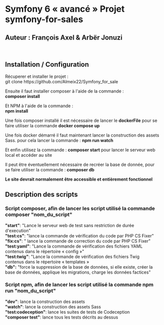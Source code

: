 <h1> Symfony 6 « avancé » Projet symfony-for-sales</h1>
<h2> Auteur : François Axel & Arbër Jonuzi</h2>
<br>
<h2>Installation / Configuration </h2>
<p>Récuperer et installer le projet : <br>
git clone https://github.com/Almeix22/Symfony_for_sale <br>
</B></p>
<p> Ensuite il faut installer composer à l'aide de la commande : <br>
<B>composer install</B> 
<p> Et NPM à l'aide de la commande : <br>
<B>npm install</B></p>
<p>Une fois composer installé il est nécessaire de lancer le <B>dockerFile</B> pour se faire utiliser la commande <B>docker compose up</B></p>
<p>Une fois docker démarré il faut maintenant lancer la construction des assets Sass. pour cela lancer la commande : <B>npm run watch</B></p>
<p>Et enfin utilisez la commande : <B>composer start</B> pour lancer le serveur web local et accéder au site </p>
<p>Il peut être éventuellement nécessaire de recréer la base de donnée, pour se faire utiliser la commande : <strong>composer db </strong></p>
<p><B>Le site devrait normalement être accessible et entièrement fonctionnel</B></p>

<h2>Description des scripts </h2>
<h3>Script composer, afin de lancer les script utilisé la commande composer "nom_du_script"</h3>
<p>
<B>"start"</B>: "Lance le serveur web de test sans restriction de durée d'execution" <br>
<B>"test:cs"</B>: "lance la commande de vérification du code par PHP CS Fixer" <br>
<B>"fix:cs"</B>: " lance la commande de correction du code par PHP CS Fixer" <br>
<B>"test:yaml"</B>: "Lance la commande de vérification des fichiers YAML contenus dans le répertoire « config »" <br>
<B>"test:twig"</B>: "Lance la commande de vérification des fichiers Twig contenus dans le répertoire « templates » <br>
<B>"db":</B> "force la suppression de la base de données, si elle existe, créer la base de données, applique les migrations, charge les données factices" <br>

<h3>Script npm, afin de lancer les script utilisé la commande npm run "nom_du_script"</h3>

<B>"dev"</B>: lance la construction des assets <br>
<B>"watch"</B>: lance la construction des assets Sass <br>
<B>"test:codeception"</B>: lance les suites de tests de Codeception <br>
<B>"composer test"</B>: lance tous les tests décrits au dessus
</p>